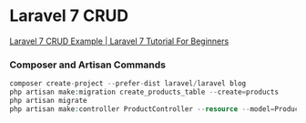 # Laravel 7 CRUD

[Laravel 7 CRUD Example | Laravel 7 Tutorial For Beginners](https://www.itsolutionstuff.com/post/laravel-7-crud-example-laravel-7-tutorial-for-beginnersexample.html)

### Composer and Artisan Commands
```php
composer create-project --prefer-dist laravel/laravel blog
php artisan make:migration create_products_table --create=products
php artisan migrate
php artisan make:controller ProductController --resource --model=Product
```
